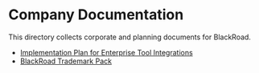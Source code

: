 # Company Documentation

This directory collects corporate and planning documents for BlackRoad.

- [Implementation Plan for Enterprise Tool Integrations](implementation-plan.md)
- [BlackRoad Trademark Pack](trademark-pack.md)
